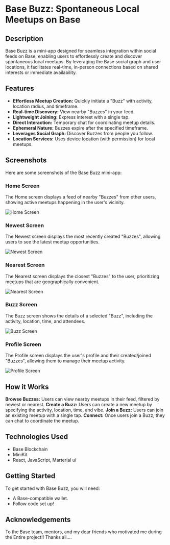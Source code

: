 # Base Buzz: Spontaneous Local Meetups on Base

## Description

Base Buzz is a mini-app designed for seamless integration within social feeds on Base, enabling users to effortlessly create and discover spontaneous local meetups. By leveraging the Base social graph and user locations, it facilitates real-time, in-person connections based on shared interests or immediate availability.

## Features

* **Effortless Meetup Creation:** Quickly initiate a "Buzz" with activity, location radius, and timeframe.
* **Real-time Discovery:** View nearby "Buzzes" in your feed.
* **Lightweight Joining:** Express interest with a single tap.
* **Direct Interaction:** Temporary chat for coordinating meetup details.
* **Ephemeral Nature:** Buzzes expire after the specified timeframe.
* **Leverages Social Graph:** Discover Buzzes from people you follow.
* **Location Services:** Uses device location (with permission) for local meetups.

## Screenshots

Here are some screenshots of the Base Buzz mini-app:

### Home Screen

The Home screen displays a feed of nearby "Buzzes" from other users, showing active meetups happening in the user's vicinity.

![Home Screen](Src/Screenshots/Home.png)

### Newest Screen

The Newest screen displays the most recently created "Buzzes", allowing users to see the latest meetup opportunities.

![Newest Screen](Src/Screenshots/Newest.png)

### Nearest Screen

The Nearest screen displays the closest "Buzzes" to the user, prioritizing meetups that are geographically convenient.

![Nearest Screen](Src/Screenshots/Nearest.png)

### Buzz Screen

The Buzz screen shows the details of a selected "Buzz", including the activity, location, time, and attendees.

![Buzz Screen](Src/Screenshots/Buzz.png)

### Profile Screen

The Profile screen displays the user's profile and their created/joined "Buzzes", allowing them to manage their meetup activity.

![Profile Screen](Src/Screenshots/Profile.png)

## How it Works

**Browse Buzzes:** Users can view nearby meetups in their feed, filtered by newest or nearest.
**Create a Buzz:** Users can create a new meetup by specifying the activity, location, time, and vibe.
**Join a Buzz:** Users can join an existing meetup with a single tap.
**Connect:** Once users join a Buzz, they can chat to coordinate the meetup.

## Technologies Used

* Base Blockchain
* MiniKit
* React, JavaScript, Marterial ui

## Getting Started

To get started with Base Buzz, you will need:

* A Base-compatible wallet.
* Follow code set up!

## Acknowledgements

To the Base team, mentors, and my dear friends who motivated me during the Entire project!!
Thanks all....
